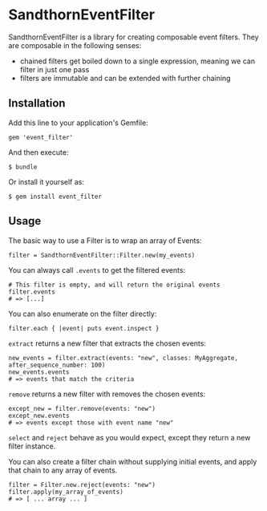 # SandthornEventFilter

SandthornEventFilter is a library for creating composable event filters.
They are composable in the following senses: 

- chained filters get boiled down to a single expression, meaning we can filter in just one pass
- filters are immutable and can be extended with further chaining

## Installation

Add this line to your application's Gemfile:

    gem 'event_filter'

And then execute:

    $ bundle

Or install it yourself as:

    $ gem install event_filter

## Usage

The basic way to use a Filter is to wrap an array of Events:

    filter = SandthornEventFilter::Filter.new(my_events)

You can always call `.events` to get the filtered events:
    
    # This filter is empty, and will return the original events
    filter.events
    # => [...]
    
You can also enumerate on the filter directly:

    filter.each { |event| puts event.inspect }
    
`extract` returns a new filter that extracts the chosen events:

    new_events = filter.extract(events: "new", classes: MyAggregate, after_sequence_number: 100)
    new_events.events
    # => events that match the criteria
    
`remove` returns a new filter with removes the chosen events:

    except_new = filter.remove(events: "new")
    except_new.events
    # => events except those with event name "new"
    
`select` and `reject` behave as you would expect, except they return a new filter instance.

You can also create a filter chain without supplying initial events, and apply that chain to any
array of events.

    filter = Filter.new.reject(events: "new")
    filter.apply(my_array_of_events)
    # => [ ... array ... ]
